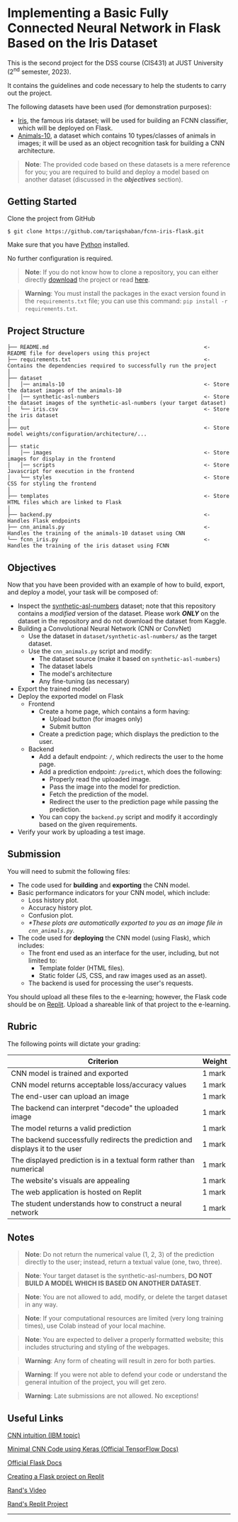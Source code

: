 Implementing a Basic Fully Connected Neural Network in Flask Based on the Iris Dataset
==============================
This is the second project for the DSS course (CIS431) at JUST University (2<sup>nd</sup> semester, 2023).

It contains the guidelines and code necessary to help the students to carry out the project.

The following datasets have been used (for demonstration purposes):

* [Iris](https://www.kaggle.com/datasets/uciml/iris), the famous iris dataset; will be used for building an FCNN
  classifier, which will be deployed on Flask.
* [Animals-10](https://www.kaggle.com/datasets/alessiocorrado99/animals10), a dataset which contains 10 types/classes of
  animals in images; it will be used as an object recognition task for building a CNN architecture.

> **Note**: The provided code based on these datasets is a mere reference for you; you are required to build and deploy
> a model based on another dataset (discussed in the **_objectives_** section).

Getting Started
------------
Clone the project from GitHub

`$ git clone https://github.com/tariqshaban/fcnn-iris-flask.git`

Make sure that you have [Python](https://www.python.org/downloads) installed.

No further configuration is required.

> **Note**: If you do not know how to clone a repository, you can either
> directly [download](https://stackoverflow.com/a/6466993) the project or
> read [here](https://github.com/git-guides/git-clone).

> **Warning**: You must install the packages in the exact version found in the `requirements.txt` file; you can use this
> command: `pip install -r requirements.txt`.

## Project Structure

    ├── README.md                                                 <- README file for developers using this project
    ├── requirements.txt                                          <- Contains the dependencies required to successfully run the project
    │
    ├── dataset
    │   │── animals-10                                            <- Store the dataset images of the animals-10
    │   │── synthetic-asl-numbers                                 <- Store the dataset images of the synthetic-asl-numbers (your target dataset)
    │   └── iris.csv                                              <- Store the iris dataset
    │
    ├── out                                                       <- Store model weights/configuration/architecture/...
    │
    ├── static
    │   │── images                                                <- Store images for display in the frontend
    │   │── scripts                                               <- Store Javascript for execution in the frontend
    │   └── styles                                                <- Store CSS for styling the frontend
    │
    ├── templates                                                 <- Store HTML files which are linked to Flask
    │
    ├── backend.py                                                <- Handles Flask endpoints
    ├── cnn_animals.py                                            <- Handles the training of the animals-10 dataset using CNN
    └── fcnn_iris.py                                              <- Handles the training of the iris dataset using FCNN

Objectives
------------
Now that you have been provided with an example of how to build, export, and deploy a model, your task will be composed
of:

* Inspect the [synthetic-asl-numbers](https://www.kaggle.com/datasets/lexset/synthetic-asl-numbers) dataset; note that
  this repository contains a _modified_ version of the dataset. Please work **_ONLY_** on the dataset in the repository
  and do not download the dataset from Kaggle.
* Building a Convolutional Neural Network (CNN or ConvNet)
    * Use the dataset in `dataset/synthetic-asl-numbers/` as the target dataset.
    * Use the `cnn_animals.py` script and modify:
        * The dataset source (make it based on `synthetic-asl-numbers`)
        * The dataset labels
        * The model's architecture
        * Any fine-tuning (as necessary)
* Export the trained model
* Deploy the exported model on Flask
    * Frontend
        * Create a home page, which contains a form having:
            * Upload button (for images only)
            * Submit button
        * Create a prediction page; which displays the prediction to the user.
    * Backend
        * Add a default endpoint: `/`, which redirects the user to the home page.
        * Add a prediction endpoint: `/predict`, which does the following:
            * Properly read the uploaded image.
            * Pass the image into the model for prediction.
            * Fetch the prediction of the model.
            * Redirect the user to the prediction page while passing the prediction.
        * You can copy the `backend.py` script and modify it accordingly based on the given requirements.
* Verify your work by uploading a test image.

Submission
------------
You will need to submit the following files:

* The code used for **building** and **exporting** the CNN model.
* Basic performance indicators for your CNN model, which include:
    * Loss history plot.
    * Accuracy history plot.
    * Confusion plot.
    * _*These plots are automatically exported to you as an image file in `cnn_animals.py`._
* The code used for **deploying** the CNN model (using Flask), which includes:
    * The front end used as an interface for the user, including, but not limited to:
        * Template folder (HTML files).
        * Static folder (JS, CSS, and raw images used as an asset).
    * The backend is used for processing the user's requests.

You should upload all these files to the e-learning; however, the Flask code should be on [Replit](https://replit.com).
Upload a shareable link of that project to the e-learning.

Rubric
------------
The following points will dictate your grading:

| Criterion                                                                     | Weight |
|-------------------------------------------------------------------------------|--------|
| CNN model is trained and exported                                             | 1 mark |
| CNN model returns acceptable loss/accuracy values                             | 1 mark |
| The end-user can upload an image                                              | 1 mark |
| The backend can interpret "decode" the uploaded image                         | 1 mark |
| The model returns a valid prediction                                          | 1 mark |
| The backend successfully redirects the prediction and displays it to the user | 1 mark |
| The displayed prediction is in a textual form rather than numerical           | 1 mark |
| The website's visuals are appealing                                           | 1 mark |
| The web application is hosted on Replit                                       | 1 mark |
| The student understands how to construct a neural network                     | 1 mark |

Notes
------------
> **Note**: Do not return the numerical value (1, 2, 3) of the prediction directly to the user; instead, return a
> textual value (one, two, three).

> **Note**: Your target dataset is the synthetic-asl-numbers, **DO NOT BUILD A MODEL WHICH IS BASED ON ANOTHER
> DATASET**.

> **Note**: You are not allowed to add, modify, or delete the target dataset in any way.

> **Note**: If your computational resources are limited (very long training times), use Colab instead of your local
> machine.

> **Note**: You are expected to deliver a properly formatted website; this includes structuring and styling of the
> webpages.

> **Warning**: Any form of cheating will result in zero for both parties.

> **Warning**: If you were not able to defend your code or understand the general intuition of the project, you will get
> zero.

> **Warning**: Late submissions are not allowed. No exceptions!

Useful Links
------------
[CNN intuition (IBM topic)](https://www.ibm.com/topics/convolutional-neural-networks)

[Minimal CNN Code using Keras (Official TensorFlow Docs)](https://www.tensorflow.org/tutorials/images/cnn)

[Official Flask Docs](https://flask.palletsprojects.com/en/2.3.x)

[Creating a Flask project on Replit](https://replit.com/talk/learn/Flask-Tutorial-Part-1-the-basics/26272)

[Rand's Video](https://www.youtube.com/watch?v=s1Us3BM6gRg)

[Rand's Replit Project](https://replit.com/@randHani98/lastlab-dss)

--------